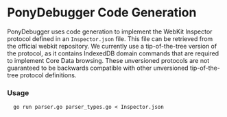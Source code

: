 
PonyDebugger Code Generation
============================

PonyDebugger uses code generation to implement the WebKit Inspector protocol defined in an 
`Inspector.json` file. This file can be retrieved from the official webkit repository. We currently
use a tip-of-the-tree version of the protocol, as it contains IndexedDB domain commands that are
required to implement Core Data browsing. These unversioned protocols are not guaranteed to be backwards 
compatible with other unversioned tip-of-the-tree protocol definitions.

### Usage

```
  go run parser.go parser_types.go < Inspector.json
```

